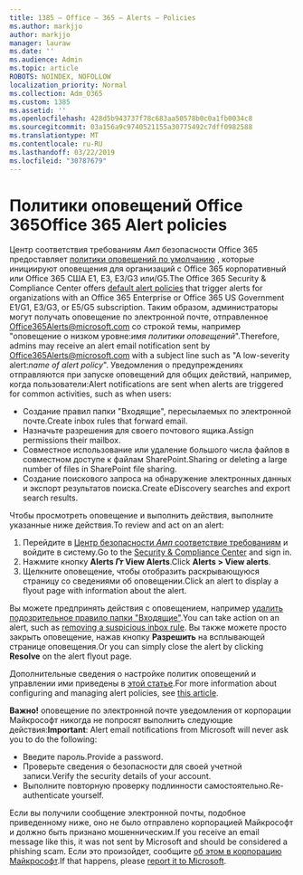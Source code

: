 ```yaml
---
title: 1385 — Office – 365 – Alerts – Policies
ms.author: markjjo
author: markjjo
manager: lauraw
ms.date: ''
ms.audience: Admin
ms.topic: article
ROBOTS: NOINDEX, NOFOLLOW
localization_priority: Normal
ms.collection: Adm_O365
ms.custom: 1385
ms.assetid: ''
ms.openlocfilehash: 428d5b943737f78c683aa50578b0c0a1fb0034c8
ms.sourcegitcommit: 03a156a9c9740521155a30775492c7dff0982588
ms.translationtype: MT
ms.contentlocale: ru-RU
ms.lasthandoff: 03/22/2019
ms.locfileid: "30787679"
---
```

# <a name="office-365-alert-policies"></a><span data-ttu-id="58fea-102">Политики оповещений Office 365</span><span class="sxs-lookup"><span data-stu-id="58fea-102">Office 365 Alert policies</span></span>

<span data-ttu-id="58fea-103">Центр соответствия требованиям _Амп_ безопасности Office 365 предоставляет [политики оповещений по умолчанию](https://docs.microsoft.com/office365/securitycompliance/alert-policies#default-alert-policies) , которые инициируют оповещения для организаций с Office 365 корпоративный или Office 365 США E1, E3, E3/G3 или/G5.</span><span class="sxs-lookup"><span data-stu-id="58fea-103">The Office 365 Security & Compliance Center offers [default alert policies](https://docs.microsoft.com/office365/securitycompliance/alert-policies#default-alert-policies) that trigger alerts for organizations with an Office 365 Enterprise or Office 365 US Government E1/G1, E3/G3, or E5/G5 subscription.</span></span> <span data-ttu-id="58fea-104">Таким образом, администраторы могут получать оповещение по электронной почте, отправленное Office365Alerts@microsoft.com со строкой темы, например "оповещение о низком уровне:*имя политики оповещений*".</span><span class="sxs-lookup"><span data-stu-id="58fea-104">Therefore, admins may receive an alert email notification sent by Office365Alerts@microsoft.com with a subject line such as "A low-severity alert:*name of alert policy*".</span></span> <span data-ttu-id="58fea-105">Уведомления о предупреждениях отправляются при запуске оповещений для общих действий, например, когда пользователи:</span><span class="sxs-lookup"><span data-stu-id="58fea-105">Alert notifications are sent when alerts are triggered for common activities, such as when users:</span></span>

- <span data-ttu-id="58fea-106">Создание правил папки "Входящие", пересылаемых по электронной почте.</span><span class="sxs-lookup"><span data-stu-id="58fea-106">Create inbox rules that forward email.</span></span>
- <span data-ttu-id="58fea-107">Назначьте разрешения для своего почтового ящика.</span><span class="sxs-lookup"><span data-stu-id="58fea-107">Assign permissions their mailbox.</span></span>
- <span data-ttu-id="58fea-108">Совместное использование или удаление большого числа файлов в совместном доступе к файлам SharePoint.</span><span class="sxs-lookup"><span data-stu-id="58fea-108">Sharing or deleting a large number of files in SharePoint file sharing.</span></span>
- <span data-ttu-id="58fea-109">Создание поискового запроса на обнаружение электронных данных и экспорт результатов поиска.</span><span class="sxs-lookup"><span data-stu-id="58fea-109">Create eDiscovery searches and export search results.</span></span>
 
<span data-ttu-id="58fea-110">Чтобы просмотреть оповещение и выполнить действия, выполните указанные ниже действия.</span><span class="sxs-lookup"><span data-stu-id="58fea-110">To review and act on an alert:</span></span>

1. <span data-ttu-id="58fea-111">Перейдите в [Центр безопасности _Амп_ соответствие требованиям](https://protection.office.com) и войдите в систему.</span><span class="sxs-lookup"><span data-stu-id="58fea-111">Go to the [Security & Compliance Center](https://protection.office.com) and sign in.</span></span>
2. <span data-ttu-id="58fea-112">Нажмите кнопку **Alerts _Гт_ View Alerts**.</span><span class="sxs-lookup"><span data-stu-id="58fea-112">Click **Alerts > View alerts**.</span></span>
3. <span data-ttu-id="58fea-113">Щелкните оповещение, чтобы отобразить раскрывающуюся страницу со сведениями об оповещении.</span><span class="sxs-lookup"><span data-stu-id="58fea-113">Click an alert to display a flyout page with information about the alert.</span></span>

<span data-ttu-id="58fea-114">Вы можете предпринять действия с оповещением, например [удалить подозрительное правило папки "Входящие"](https://docs.microsoft.com/office365/securitycompliance/responding-to-a-compromised-email-account).</span><span class="sxs-lookup"><span data-stu-id="58fea-114">You can take action on an alert, such as [removing a suspicious inbox rule](https://docs.microsoft.com/office365/securitycompliance/responding-to-a-compromised-email-account).</span></span> <span data-ttu-id="58fea-115">Вы также можете просто закрыть оповещение, нажав кнопку **Разрешить** на всплывающей странице оповещения.</span><span class="sxs-lookup"><span data-stu-id="58fea-115">Or you can simply close the alert by clicking **Resolve** on the alert flyout page.</span></span>

<span data-ttu-id="58fea-116">Дополнительные сведения о настройке политик оповещений и управлении ими приведены в [этой статье](https://docs.microsoft.com/office365/securitycompliance/alert-policies).</span><span class="sxs-lookup"><span data-stu-id="58fea-116">For more information about configuring and managing alert policies, see  [this article](https://docs.microsoft.com/office365/securitycompliance/alert-policies).</span></span>

<span data-ttu-id="58fea-117">**Важно!** оповещение по электронной почте уведомления от корпорации Майкрософт никогда не попросят выполнить следующие действия:</span><span class="sxs-lookup"><span data-stu-id="58fea-117">**Important**: Alert email notifications from Microsoft will never ask you to do the following:</span></span>

- <span data-ttu-id="58fea-118">Введите пароль.</span><span class="sxs-lookup"><span data-stu-id="58fea-118">Provide a password.</span></span>
- <span data-ttu-id="58fea-119">Проверьте сведения о безопасности для своей учетной записи.</span><span class="sxs-lookup"><span data-stu-id="58fea-119">Verify the security details of your account.</span></span>
- <span data-ttu-id="58fea-120">Выполните повторную проверку подлинности самостоятельно.</span><span class="sxs-lookup"><span data-stu-id="58fea-120">Re-authenticate yourself.</span></span>

<span data-ttu-id="58fea-121">Если вы получили сообщение электронной почты, подобное приведенному ниже, оно не было отправлено корпорацией Майкрософт и должно быть признано мошенническим.</span><span class="sxs-lookup"><span data-stu-id="58fea-121">If you receive an email message like this, it was not sent by Microsoft and should be considered a phishing scam.</span></span> <span data-ttu-id="58fea-122">Если это произойдет, сообщите [об этом в корпорацию Майкрософт](https://docs.microsoft.com/office365/SecurityCompliance/report-junk-email-and-phishing-scams-in-outlook-on-the-web-eop).</span><span class="sxs-lookup"><span data-stu-id="58fea-122">If that happens, please [report it to Microsoft](https://docs.microsoft.com/office365/SecurityCompliance/report-junk-email-and-phishing-scams-in-outlook-on-the-web-eop).</span></span>